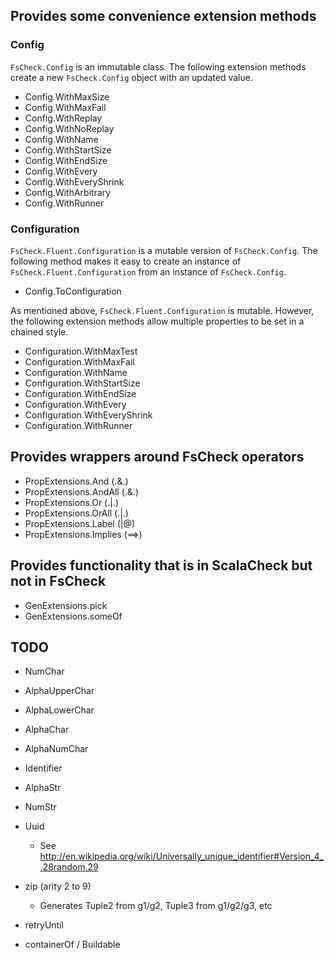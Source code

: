 
## Provides some convenience extension methods

### Config

<code>FsCheck.Config</code> is an immutable class. The following extension methods create a new
<code>FsCheck.Config</code> object with an updated value.

* Config.WithMaxSize
* Config.WithMaxFail
* Config.WithReplay
* Config.WithNoReplay
* Config.WithName
* Config.WithStartSize
* Config.WithEndSize
* Config.WithEvery
* Config.WithEveryShrink
* Config.WithArbitrary
* Config.WithRunner

### Configuration

<code>FsCheck.Fluent.Configuration</code> is a mutable version of <code>FsCheck.Config</code>.
The following method makes it easy to create an instance of <code>FsCheck.Fluent.Configuration</code> from an instance of <code>FsCheck.Config</code>.

* Config.ToConfiguration

As mentioned above, <code>FsCheck.Fluent.Configuration</code> is mutable.
However, the following extension methods allow multiple properties to be set in a chained
style.

* Configuration.WithMaxTest
* Configuration.WithMaxFail
* Configuration.WithName
* Configuration.WithStartSize
* Configuration.WithEndSize
* Configuration.WithEvery
* Configuration.WithEveryShrink
* Configuration.WithRunner

## Provides wrappers around FsCheck operators

* PropExtensions.And (.&.)
* PropExtensions.AndAll (.&.)
* PropExtensions.Or (.|.)
* PropExtensions.OrAll (.|.)
* PropExtensions.Label (|@)
* PropExtensions.Implies (==>)

## Provides functionality that is in ScalaCheck but not in FsCheck

* GenExtensions.pick
* GenExtensions.someOf

## TODO

* NumChar
* AlphaUpperChar
* AlphaLowerChar
* AlphaChar
* AlphaNumChar

* Identifier
* AlphaStr
* NumStr

* Uuid
   * See http://en.wikipedia.org/wiki/Universally_unique_identifier#Version_4_.28random.29

* zip (arity 2 to 9)
    * Generates Tuple2 from g1/g2, Tuple3 from g1/g2/g3, etc

* retryUntil
* containerOf / Buildable
